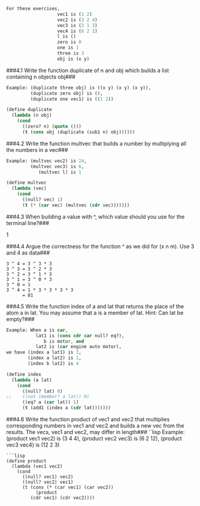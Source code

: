 ```lisp
For these exercises,
                   vec1 is (1 2)
                   vec2 is (3 2 4)
                   vec3 is (2 1 3)
                   vec4 is (6 2 1)
                   l is ()
                   zero is 0
                   one is 1
                   three is 3
                   obj is (x y)
```

###4.1 Write the function duplicate of n and obj which builds a list containing n objects obj###
```lisp
Example: (duplicate three obj) is ((x y) (x y) (x y)),
         (duplicate zero obj) is (),
         (duplicate one vec1) is ((1 2))
```
```lisp
(define duplicate
  (lambda (n obj)
    (cond
      ((zero? n) (quote ()))
      (t (cons obj (duplicate (sub1 n) obj))))))
```

###4.2 Write the function multvec that builds a number by multiplying all the numbers in a vec###
```lisp
Example: (multvec vec2) is 24,
         (multvec vec3) is 6,
            (multvec l) is 1
```
```lisp
(define multvec
  (lambda (vec)
    (cond
      ((null? vec) 1)
      (t (* (car vec) (multvec (cdr vec)))))))
```

###4.3 When building a value with ^, which value should you use for the terminal line?###

1

###4.4 Argue the correctness for the function ^ as we did for (x n m). Use 3 and 4 as data###
```
3 ^ 4 = 3 ^ 3 * 3
3 ^ 3 = 3 ^ 2 * 3
3 ^ 2 = 3 ^ 1 * 3
3 ^ 1 = 3 ^ 0 * 3
3 ^ 0 = 1
3 ^ 4 = 1 * 3 * 3 * 3 * 3
      = 81
```

###4.5 Write the function index of a and lat that returns the place of the atom a in lat. You may assume that a is a member of lat. Hint: Can lat be empty?###
```lisp
Example: When a is car,
           lat1 is (cons cdr car null? eq?),
              b is motor, and
           lat2 is (car engine auto motor),
we have (index a lat1) is 3,
        (index a lat2) is 1,
        (index b lat2) is 4
```
```lisp
(define index
  (lambda (a lat)
    (cond
      ((null? lat) 0)
;;    ((not (member? a lat)) 0)
      ((eq? a (car lat)) 1)
      (t (add1 (index a (cdr lat)))))))
```

###4.6 Write the function product of vec1 and vec2 that multiplies corresponding numbers in vec1 and vec2 and builds a new vec from the results. The vecs, vec1 and vec2, may differ in length###
``lisp
Example: (product vec1 vec2) is (3 4 4),
         (product vec2 vec3) is (6 2 12),
         (product vec3 vec4) is (12 2 3)
```
```lisp
(define product
  (lambda (vec1 vec2)
    (cond
      ((null? vec1) vec2)
      ((null? vec2) vec1)
      (t (cons (* (car vec1) (car vec2))
           (product
	     (cdr vec1) (cdr vec2))))
```
